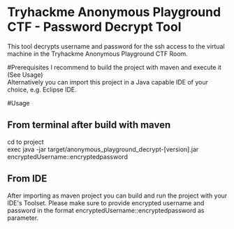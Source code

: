 # Tryhackme Anonymous Playground CTF - Password Decrypt Tool
This tool decrypts username and password for the ssh access to the virtual machine in the Tryhackme Anonymous Playground CTF Room.<br>

#Prerequisites
I recommend to build the project with maven and execute it (See Usage)<br>
Alternatively you can import this project in a Java capable IDE of your choice, e.g. Eclipse IDE.<br>

#Usage
## From terminal after build with maven
cd to project<br>
exec java -jar target/anonymous_playground_decrypt-[version].jar encryptedUsername::encryptedpassword<br>
## From IDE
After importing as maven project you can build and run the project with your IDE's Toolset. Please make sure to provide encrypted username and password in the format encryptedUsername::encryptedpassword as parameter.<br>


